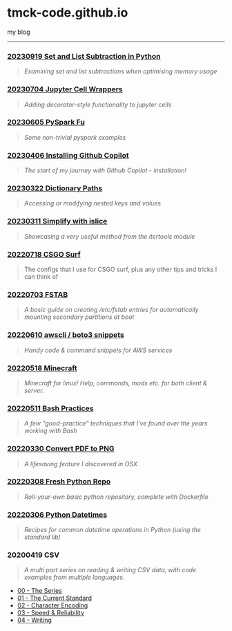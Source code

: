 # tmck-code.github.io

my blog

---

### [20230919 Set and List Subtraction in Python](articles/20230919_set_and_list_subtraction_in_python/20230919_set_and_list_subtraction_in_python.md)

> _Examining set and list subtractions when optimising memory usage_

### [20230704 Jupyter Cell Wrappers](articles/20230704_jupyter_cell_wrappers/20230704_jupyter_cell_wrappers.md)

> _Adding decorator-style functionality to jupyter cells_

### [20230605 PySpark Fu](articles/20230605_pyspark_fu/20230605_pyspark_fu.md)

> _Some non-trivial pyspark examples_

### [20230406 Installing Github Copilot](articles/20230406_installing_github_copilot/20230406_installing_github_copilot.md)

> _The start of my journey with Github Copilot - installation!_

### [20230322 Dictionary Paths](articles/20230322_dictionary_paths/20230322_dictionary_paths.md)

> _Accessing or modifying nested keys and values_

### [20230311 Simplify with islice](articles/20230306_simplify_with_islice/20230306_simplify_with_islice.md)

> _Showcasing a very useful method from the itertools module_

### [20220718 CSGO Surf](articles/20220718-csgo-surf/20220718-csgo-surf.md)

> The configs that I use for CSGO surf, plus any other tips and tricks I can think of

### [20220703 FSTAB](articles/20220703_fstab/20220703_fstab.md)

> _A basic guide on creating /etc/fstab entries for automatically mounting secondary partitions at boot_

### [20220610 awscli / boto3 snippets](articles/20220610_awscli_boto3_snippets/20220610_awscli_boto3_snippets.md)

> _Handy code & command snippets for AWS services_

### [20220518 Minecraft](articles/20220518_minecraft/20220518_minecraft.md)

> _Minecraft for linux! Help, commands, mods etc. for both client & server._

### [20220511 Bash Practices](articles/20220511_bash_practices/20220511_bash_practices.md)

> _A few "good-practice" techniques that I've found over the years working with Bash_

### [20220330 Convert PDF to PNG](articles/20220330_convert_pdf_to_png.md)

> _A lifesaving feature I discovered in OSX_

### [20220308 Fresh Python Repo](articles/20220308_fresh_python_repo/20220308_fresh_python_repo.md)

> _Roll-your-own basic python repository, complete with Dockerfile_

### [20220306 Python Datetimes](articles/20220306_python_datetimes/20220306_python_datetimes.md)

> _Recipes for common datetime operations in Python (using the standard lib)_

### 20200419 CSV

> _A multi part series on reading & writing CSV data, with code examples from multiple languages._

- [00 - The Series](articles/20200419_csv/201904_csv-0-the_series.md)
- [01 - The Current Standard](articles/20200419_csv/201904_csv-1-the_current_standard.md)
- [02 - Character Encoding](articles/20200419_csv/201904_csv-2-character_encoding.md)
- [03 - Speed & Reliability](articles/20200419_csv/201904_csv-3-speed-reliability.md)
- [04 - Writing](articles/20200419_csv/201904_csv-4-writing.md)






